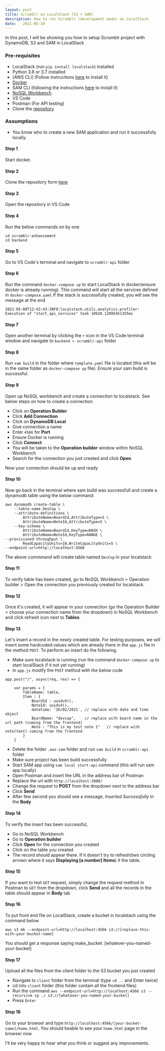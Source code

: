 ```yaml
---
layout: post
title: Scrumblr on LocalStack (S3 + SAM) 
description: How to run Scrumblr (development mode) on LocalStack 
date:   2021-05-10
---
```

In this post, I will be showing you how to setup Scrumblr project with DynamoDB, S3 and SAM in LocalStack

### Pre-requisites 
* LocalStack (run `pip install localstack`) installed
* Python 3.6 or 3.7 installed
* [AWS CLI] (Follow instructions [here](https://github.com/aws/aws-cli) to install it)
* [Docker](https://docs.docker.com/get-docker/)
* SAM CLI (following the instructions [here](https://docs.aws.amazon.com/serverless-application-model/latest/developerguide/serverless-sam-cli-install-mac.html) to install it)
* [NoSQL Workbench](https://docs.aws.amazon.com/amazondynamodb/latest/developerguide/workbench.settingup.html)
* VS Code
* Postman (For API testing)
* Clone the [repository](https://github.com/zainafzal88/scrumblr-enhancement)

### Assumptions
* You know who to create a new SAM application and run it successfully locally.

#### Step 1 
Start docker.

#### Step 2
Clone the repository form [here](https://github.com/zainafzal88/scrumblr-enhancement)

#### Step 3
Open the repository in VS Code

#### Step 4
Run the below commands on by one
```
cd scrumblr-enhancement
cd backend
```
#### Step 5
Go to VS Code's terminal and navigate to `scrumblr-api` folder

#### Step 6
Run the command `docker-compose up` to start LocalStack in docker(ensure docker is already running). This command will start all the services defined in `docker-compose.yaml`
If the stack is successfully created, you will see the message at the end
```
2021-05-08T12:43:43:INFO:localstack.utils.analytics.profiler: Execution of "start_api_services" took 10920.12095451355ms
```

#### Step 7
Open another terminal by clicking the `+` icon in the VS Code terminal window and navigate to `backend > scrumblr-api` folder

#### Step 8
Run `sam build` in the folder where `template.yaml` file is located (this will be in the same folder as `docker-compose up` file). Ensure your sam build is successful.

#### Step 9
Open up NoSQL workbench and create a connection to localstack. See below steps on how to create a connection

*   Click on **Operation Builder**
*   Click **Add Connection**
*   Click on **DynamoDB Local**
*   Give connection a name
*   Enter `4566` for **Port**
*   Ensure Docker is running
*   Click **Connect**
*   You will be taken to the **Operation builder** window within NoSQL Workbench
*   Search for the connection you just created and click **Open**

Now your connection should be up and ready

#### Step 10
Now go back in the terminal where sam build was successfull and create a dynamodb table using the below command:
```
aws dynamodb create-table \
    --table-name DevCop \
    --attribute-definitions \
        AttributeName=BoardId,AttributeType=S \
        AttributeName=NoteId,AttributeType=S \
    --key-schema \
        AttributeName=BoardId,KeyType=HASH \
        AttributeName=NoteId,KeyType=RANGE \
--provisioned-throughput \
        ReadCapacityUnits=10,WriteCapacityUnits=5 \
--endpoint-url=http://localhost:4566
```

The above commmand will create table named `DevCop` in your localstack

#### Step 11
To verify table has been created, go to NoSQL Workbench > Operation builder > Open the connection you previously created for localstack.

#### Step 12
Once it's created, it will appear in your connection (go the Operation Builder > choose your connection name from the dropdown) in NoSQL Workbench and click refresh icon next to **Tables**.

#### Step 13
Let's insert a record in the newly created table. For testing purposes, we will insert some hardcoded values which are already there in the `app.js` file in the method `POST`. To perform an insert do the following.

*   Make sure localstack is running (run the command `docker-compose up` to start localStack if it not yet running)
*   In `app.js` modify the `POST` method with the below code
```
app.post("/", async(req, res) => {

    var params = {
        TableName: table,
        Item : {
            BoardId : uuidv4(),
            NoteId: uuidv4(),
            datetime: '26/02/2021', // replace with date and time object
            BoardName: "devcop",    // replace with board name in the url path (coming from the frontend)
            Note : "This is my test note 1"   // replace with note(text) coming from the frontend
        }
    }
```
*   Delete the folder `.aws-sam` folder and run `sam build` in `scrumblr-api` folder
*   Make sure project has been build successfully
*   Start SAM app using `sam local start-api` command (this will run sam app locally)
*   Open Postman and insert the URL in the address bar of Postman
*   Replace the url with `http://localhost:3000/`
*   Change the request to **POST** from the dropdown next to the address bar
*   Click **Send**
*   After few second you should see a message, *Inserted Successfully* in the **Body**

#### Step 14
To verify the insert has been successful,

*   Go to NoSQL Workbench
*   Go to **Operation builder**
*   Click **Open** for the connection you created
*   Click on the table you created
*   The record should appear there. If it doesn't try to refresh(two circling arrown where it says **Displaying [a number] Items**) it the table.

#### Step 15
If you want to test `GET` request, simply change the request method in Postman to `GET` from the dropdown, click **Send** and all the records in the table should appear in **Body** tab
 
#### Step 16
To put front end file on LocalStack, create a bucket in localstack using the command below
```
aws s3 mb --endpoint-url=http://localhost:4566 s3://[replace-this-with-your-bucket-name]
```

You should get a response saying make_bucket: [whatever-you-named-your-bucket]

#### Step 17
Upload all the files from the client folder to the S3 bucket you just created
*   Navigate to `client` folder from the terminal (type `cd ..` and Enter twice)
*   cd into `client` folder (this folder contain all the frontend files)
*   Run the command `aws --endpoint-url=http://localhost:4566 s3 --recursive cp ./ s3://[whatever-you-named-your-bucket]`
*   Press `Enter`

#### Step 18
Go to your browser and type `http://localhost:4566/[your-bucket-name]/home.html`. You should beable to see your `home.html` page in the browser now.

I'll be very happy to hear what you think or suggest any improvements.